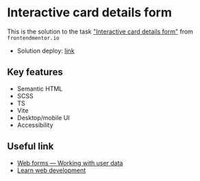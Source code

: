 # Interactive card details form

This is the solution to the task ["Interactive card details form"](https://www.frontendmentor.io/challenges/interactive-card-details-form-XpS8cKZDWw) from `frontendmentor.io`

- Solution deploy: [link](https://friendly-alpaca-f0eac0.netlify.app)

## Key features

- Semantic HTML
- SCSS
- TS
- Vite
- Desktop/mobile UI
- Accessibility

## Useful link

- [Web forms — Working with user data](https://developer.mozilla.org/en-US/docs/Learn/Forms)
- [Learn web development](https://web.dev/learn)
